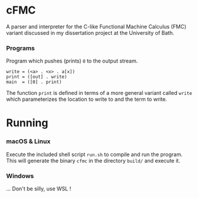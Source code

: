 # cFMC

A parser and interpreter for the C-like Functional Machine Calculus (FMC) variant discussed in my dissertation project at the University of Bath.


### Programs

Program which pushes (prints) `0` to the output stream. 

```
write = (<a> . <x> . a[x])
print = ([out] . write)
main  = ([0] . print)
```

The function `print` is defined in terms of a more general variant called `write` which parameterizes the location to write to and the term to write.


# Running

### macOS & Linux

Execute the included shell script `run.sh` to compile and run the program. This will generate the binary `cfmc` in the directory `build/` and execute it.

### Windows

... Don't be silly, use WSL !
